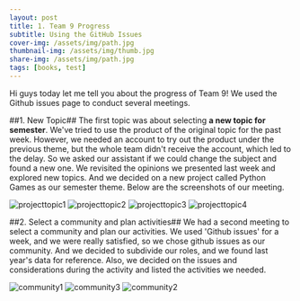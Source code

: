 ```yaml
---
layout: post
title: 1. Team 9 Progress
subtitle: Using the GitHub Issues
cover-img: /assets/img/path.jpg
thumbnail-img: /assets/img/thumb.jpg
share-img: /assets/img/path.jpg
tags: [books, test]
---
```


Hi guys today let me tell you about the progress of Team 9! We used the Github issues page to conduct several meetings. 

##1. New Topic##
The first topic was about selecting **a new topic for semester**. We've tried to use the product of the original topic for the past week. However, we needed an account to try out the product under the previous theme, but the whole team didn't receive the account, which led to the delay. So we asked our assistant if we could change the subject and found a new one. We revisited the opinions we presented last week and explored new topics. And we decided on a new project called Python Games as our semester theme. Below are the screenshots of our meeting.

![projecttopic1](https://user-images.githubusercontent.com/55980214/99897038-60e3cf80-2cd9-11eb-962d-cdf068591d4f.JPG)
![projecttopic2](https://user-images.githubusercontent.com/55980214/99897039-6214fc80-2cd9-11eb-9678-8bfda35c5bf5.JPG)
![projecttopic3](https://user-images.githubusercontent.com/55980214/99897041-6214fc80-2cd9-11eb-8337-4a1982997669.JPG)
![projecttopic4](https://user-images.githubusercontent.com/55980214/99897042-62ad9300-2cd9-11eb-8f99-b9d1814f1245.JPG)


##2. Select a community and plan activities##
We had a second meeting to select a community and plan our activities. We used 'Github issues' for a week, and we were really satisfied, so we chose github issues as our community. And we decided to subdivide our roles, and we found last year's data for reference. Also, we decided on the issues and considerations during the activity and listed the activities we needed. 

![community1](https://user-images.githubusercontent.com/55980214/99897193-d1d7b700-2cda-11eb-83d4-b1695ce0ceaf.JPG)
![community3](https://user-images.githubusercontent.com/55980214/99897196-d308e400-2cda-11eb-9f44-886c005fa73b.JPG)
![community2](https://user-images.githubusercontent.com/55980214/99897197-d308e400-2cda-11eb-8040-b56f6254d9b5.JPG)
